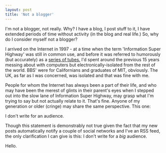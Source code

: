 ```yaml
---
layout: post
title: 'Not a blogger'
---
```


I'm not a blogger, not really. Why? I have a blog, I post stuff to it, I have extended periods of time without activity (in the blog and real life.) So, why do I consider myself not a blogger?

I arrived on the Internet in 1997 - at a time when the term 'Information Super Highway' was still in common use, and before it was referred to humorously (but accurately) as a [series of tubes.](http://en.wikipedia.org/wiki/Series_of_tubes.)  I'd spent around the previous 15 years messing about with computers but electronically-isolated from the rest of the world. BBS' were for Californians and graduates of MIT, obviously. The UK, as far as I was concerned, was isolated and that was fine with me.

People for whom the Internet has always been a part of their life, and who may have been the merest of glints in their parent's eyes when I stepped out into the slow lane of Information Super Highway, may grasp what I'm trying to say but not actually relate to it. That's fine. Anyone of my generation or older (cringe) may share the same perspective. This one:

I don't write for an audience.

Though this statement is demonstrably not true given the fact that my new posts automatically notify a couple of social networks and I've an RSS feed, the only clarification I can give is this: I don't write for a *big* audience.

Hello.
